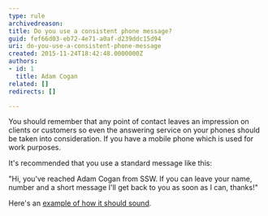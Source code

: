 ```yaml
---
type: rule
archivedreason: 
title: Do you use a consistent phone message?
guid: fef66d03-eb72-4e71-a0af-d239ddc15d94
uri: do-you-use-a-consistent-phone-message
created: 2015-11-24T18:42:48.0000000Z
authors:
- id: 1
  title: Adam Cogan
related: []
redirects: []

---
```


You should remember that any point of contact leaves an impression on clients or customers so even the answering service on your phones should be taken into consideration. If you have a mobile phone which is used for work purposes.

<!--endintro-->

It's recommended that you use a standard message like this:

"Hi, you've reached Adam Cogan from SSW. If you can leave your name, number and a short message I'll get back to you as soon as I can, thanks!"

Here's an [example of how it should sound](https&#58;//www.ssw.com.au/ssw/Standards/Rules/sounds/PhoneMessage.wav).
